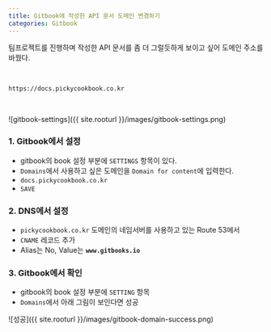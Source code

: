 ```yaml
---
title: Gitbook에 작성한 API 문서 도메인 변경하기
categories: Gitbook
---
```


팀프로젝트를 진행하며 작성한 API 문서를 좀 더 그럴듯하게 보이고 싶어 도메인 주소를 바꿨다.

<br>

```
https://docs.pickycookbook.co.kr
```
<br>

![gitbook-settings]({{ site.rooturl }}/images/gitbook-settings.png)

### 1. Gitbook에서 설정

- gitbook의 book 설정 부분에 `SETTINGS` 항목이 있다.
- `Domains`에서 사용하고 싶은 도메인을 `Domain for content`에 입력한다.
- `docs.pickycookbook.co.kr`
- `SAVE`

### 2. DNS에서 설정

- `pickycookbook.co.kr` 도메인의 네임서버를 사용하고 있는 Route 53에서
- `CNAME` 레코드 추가
- Alias는 No, Value는 **`www.gitbooks.io`** 

### 3. Gitbook에서 확인

- gitbook의 book 설정 부분에 `SETTING` 항목
- `Domains`에서 아래 그림이 보인다면 성공

![성공]({{ site.rooturl }}/images/gitbook-domain-success.png)



